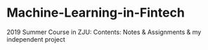 # Machine-Learning-in-Fintech
2019 Summer Course in ZJU: 
Contents: 
Notes & Assignments & my independent project

